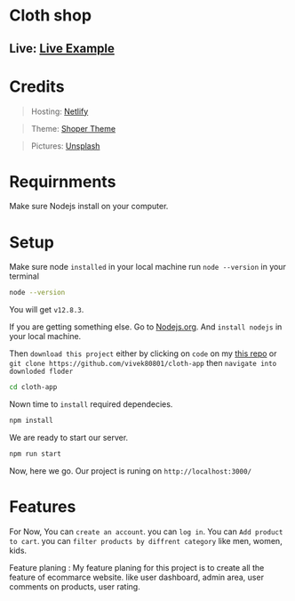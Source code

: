 # Cloth shop

## Live: [Live Example](https://vivek-cloth-shop.netlify.app "Cloth App")

# Credits
> Hosting: [Netlify](https://www.netlify.app "Netlify")

> Theme: [Shoper Theme](https://www.free-css.com/assets/files/free-css-templates/preview/page201/shopper/ "Shoper Theme")

> Pictures: [Unsplash](https://unsplash.com/ "Unsplash")

# Requirnments

Make sure Nodejs install on your computer.

# Setup

Make sure node `installed` in your local machine run `node --version` in your terminal

```bash
node --version
```

You will get `v12.8.3`.

If you are getting something else. Go to [Nodejs.org](https://www.node.org, "nodejs.org").  And `install nodejs` in your local machine.

Then `download this project` either by clicking on `code` on my [this repo](https://www.github.com/vivek80801/cloth-app "my repo") or `git clone https://github.com/vivek80801/cloth-app` then `navigate into downloded floder`

```bash
cd cloth-app
```
Nown time to `install` required dependecies.

```bash
npm install
```
We are ready to start our server.

```bash
npm run start
```
Now, here we go. Our project is runing on `http://localhost:3000/`

# Features

For Now, You can `create an account`. you can `log in`.  You can `Add product to cart`. you can `filter products by diffrent category` like men, women, kids.

Feature planing : My feature planing for this project is to create all the feature of ecommarce website. like user dashboard, admin area, user comments on products, user rating.